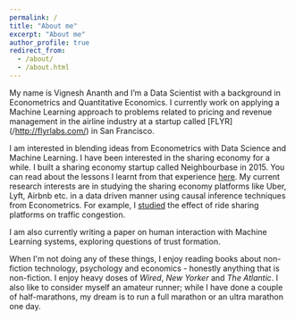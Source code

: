 ```yaml
---
permalink: /
title: "About me"
excerpt: "About me"
author_profile: true
redirect_from: 
  - /about/
  - /about.html
---
```


My name is Vignesh Ananth and I’m a Data Scientist with a background in Econometrics and Quantitative Economics. I currently work on applying a Machine Learning approach to problems related to pricing and revenue management in the airline industry at a startup called [FLYR] (/http://flyrlabs.com/) in San Francisco.  

I am interested in blending ideas from Econometrics with Data Science and Machine Learning. I have been interested in the sharing economy for a while. I built a sharing economy startup called Neighbourbase in 2015. You can read about the lessons I learnt from that experience [here](/posts/2017/12/neighbourbaselessons/). My current research interests are in studying the sharing economy platforms like Uber, Lyft, Airbnb etc. in a data driven manner using causal inference techniques from Econometrics. For example, I [studied](http://www.vigneshananth.com/posts/2018/ridesharingtrafficcongestion) the effect of ride sharing platforms on traffic congestion.

I am also currently writing a paper on human interaction with Machine Learning systems, exploring questions of trust formation.

When I'm not doing any of these things, I enjoy reading books about non-fiction technology, psychology and economics - honestly anything that is non-fiction. I enjoy heavy doses of *Wired*, *New Yorker* and *The Atlantic*. I also like to consider myself an amateur runner; while I have done a couple of half-marathons, my dream is to run a full marathon or an ultra marathon one day.
